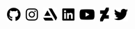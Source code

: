 <!-- Social links -->
<p align="center">
  <a href="https://github.com/twinji"><img src="icons/github.svg" align="center" height="32"></a>
  <span>&nbsp;</span>
  <a href="https://www.instagram.com/_twinji/"><img src="icons/instagram.svg" align="center" height="32"></a>
  <span>&nbsp;</span>
  <a href="https://www.artstation.com/twinji"><img src="icons/artstation.svg" align="center" height="32"></a>
  <span>&nbsp;</span>
  <a href="https://www.linkedin.com/in/twinji/"><img src="icons/linkedin.svg" align="center" height="32"></a>
  <span>&nbsp;</span>
  <a href="http://youtube.com/twinji"><img src="icons/youtube.svg" align="center" height="32"></a>
  <span>&nbsp;</span>
  <a href="http://twinji-tech.deviantart.com/"><img src="icons/deviantart.svg" align="center" height="32"></a>
  <span>&nbsp;</span>
  <a href="https://twitter.com/_twinji"><img src="icons/twitter.svg" align="center" height="32"></a>
</p>
